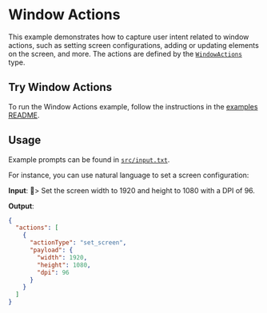 # Window Actions

This example demonstrates how to capture user intent related to window actions, such as setting screen configurations, adding or updating elements on the screen, and more. The actions are defined by the [`WindowActions`](./src/windowActionsSchema.ts) type.

## Try Window Actions

To run the Window Actions example, follow the instructions in the [examples README](../README.md#step-1-configure-your-development-environment).

## Usage

Example prompts can be found in [`src/input.txt`](./src/input.txt).

For instance, you can use natural language to set a screen configuration:

**Input**:
📅> Set the screen width to 1920 and height to 1080 with a DPI of 96.


**Output**:

```json
{
  "actions": [
    {
      "actionType": "set_screen",
      "payload": {
        "width": 1920,
        "height": 1080,
        "dpi": 96
      }
    }
  ]
}
```
